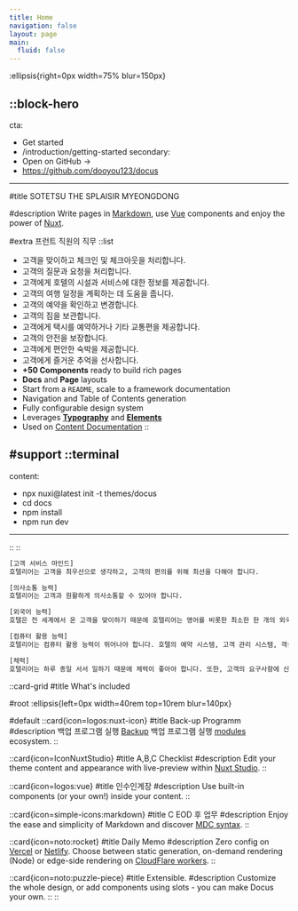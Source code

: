 ```yaml
---
title: Home
navigation: false
layout: page
main:
  fluid: false
---
```


:ellipsis{right=0px width=75% blur=150px}

::block-hero
---
cta:
  - Get started
  - /introduction/getting-started
secondary:
  - Open on GitHub →
  - https://github.com/dooyou123/docus
---

#title
SOTETSU THE SPLAISIR MYEONGDONG

#description
Write pages in [Markdown](https://content.nuxtjs.org), use [Vue](https://vuejs.org) components and enjoy the power of [Nuxt](https://nuxt.com).

#extra
  프런트 직원의 직무
  ::list
  - 고객을 맞이하고 체크인 및 체크아웃을 처리합니다.
  - 고객의 질문과 요청을 처리합니다.
  - 고객에게 호텔의 시설과 서비스에 대한 정보를 제공합니다.
  - 고객의 여행 일정을 계획하는 데 도움을 줍니다.
  - 고객의 예약을 확인하고 변경합니다.
  - 고객의 짐을 보관합니다.
  - 고객에게 택시를 예약하거나 기타 교통편을 제공합니다.
  - 고객의 안전을 보장합니다.
  - 고객에게 편안한 숙박을 제공합니다.
  - 고객에게 즐거운 추억을 선사합니다.
  - **+50 Components** ready to build rich pages
  - **Docs** and **Page** layouts
  - Start from a `README`, scale to a framework documentation
  - Navigation and Table of Contents generation
  - Fully configurable design system
  - Leverages [**Typography**](https://typography.nuxt.space/) and [**Elements**](https://elements.nuxt.dev)
  - Used on [Content Documentation](https://content.nuxtjs.org)
  ::

#support
  ::terminal
  ---
  content:
  - npx nuxi@latest init -t themes/docus
  - cd docs
  - npm install
  - npm run dev
  ---
  ::
::


```bash
[고객 서비스 마인드]
호텔리어는 고객을 최우선으로 생각하고, 고객의 편의를 위해 최선을 다해야 합니다.

[의사소통 능력]
호텔리어는 고객과 원활하게 의사소통할 수 있어야 합니다.

[외국어 능력]
호텔은 전 세계에서 온 고객을 맞이하기 때문에 호텔리어는 영어를 비롯한 최소한 한 개의 외국어를 구사할 수 있어야 합니다.

[컴퓨터 활용 능력]
호텔리어는 컴퓨터 활용 능력이 뛰어나야 합니다. 호텔의 예약 시스템, 고객 관리 시스템, 객실 관리 시스템 등을 사용할 수 있어야 합니다.

[체력]
호텔리어는 하루 종일 서서 일하기 때문에 체력이 좋아야 합니다. 또한, 고객의 요구사항에 신속하게 응대하기 위해 체력이 좋아야 합니다.

```


::card-grid
#title
What's included

#root
:ellipsis{left=0px width=40rem top=10rem blur=140px}

#default
  ::card{icon=logos:nuxt-icon}
  #title
  Back-up Programm
  #description
  백업 프로그램 실행 [Backup](https://v3.nuxtjs.org) 백업 프로그램 실행 [modules](https://modules.nuxtjs.org) ecosystem.
  ::


  ::card{icon=IconNuxtStudio}
  #title
  A,B,C Checklist
  #description
  Edit your theme content and appearance with live-preview within [Nuxt Studio](https://nuxt.studio).
  ::

  ::card{icon=logos:vue}
  #title
  인수인계장
  #description
  Use built-in components (or your own!) inside your content.
  ::

  ::card{icon=simple-icons:markdown}
  #title
  C EOD 후 업무
  #description
  Enjoy the ease and simplicity of Markdown and discover [MDC syntax](https://content.nuxtjs.org/guide/writing/mdc).
  ::

  ::card{icon=noto:rocket}
  #title
  Daily Memo
  #description
  Zero config on [Vercel](https://vercel.com) or [Netlify](https://netlify.com). Choose between static generation, on-demand rendering (Node) or edge-side rendering on [CloudFlare workers](https://workers.cloudflare.com).
  ::

  ::card{icon=noto:puzzle-piece}
  #title
  Extensible.
  #description
  Customize the whole design, or add components using slots - you can make Docus your own.
  ::
::
